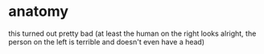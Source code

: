 # anatomy
this turned out pretty bad (at least the human on the right looks alright, the person on the left is terrible and doesn't even have a head)
